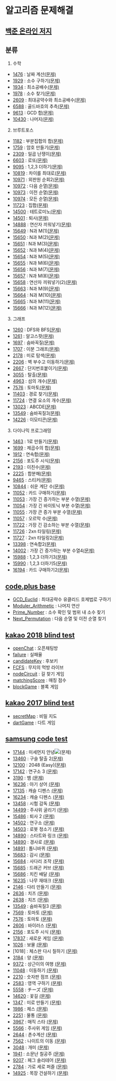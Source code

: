 알고리즘 문제해결
==============
[백준 온라인 저지]
----------------
## 분류
1. 수학
- [1476]    : 날짜 계산[(문제)](https://www.acmicpc.net/problem/1476)
- [1929]    : 소수 구하기[(문제)](https://www.acmicpc.net/problem/1929)
- [1934]    : 최소공배수[(문제)](https://www.acmicpc.net/problem/1934)
- [1978]    : 소수 찾기[(문제)](https://www.acmicpc.net/problem/1978)
- [2609]    : 최대공약수와 최소공배수[(문제)](https://www.acmicpc.net/problem/2609)
- [6588]    : 골드바흐의 추측[(문제)](https://www.acmicpc.net/problem/6588)
- [9613]    : GCD 합[(문제)](https://www.acmicpc.net/problem/9613)
- [10430]   : 나머지[(문제)](https://www.acmicpc.net/problem/10430)

2. 브루트포스
- [1182]    : 부분집합의 합[(문제)](https://www.acmicpc.net/problem/1182)
- [1759]    : 암호 만들기[(문제)](https://www.acmicpc.net/problem/1759)
- [2309]    : 일곱 난쟁이[(문제)](https://www.acmicpc.net/problem/2309)
- [6603]    : 로또[(문제)](https://www.acmicpc.net/problem/6603)
- [9095]    : 1,2,3 더하기[(문제)](https://www.acmicpc.net/problem/9095)
- [10819]   : 차이를 최대로[(문제)](https://www.acmicpc.net/problem/10819)
- [10971]   : 외판원 순회2[(문제)](https://www.acmicpc.net/problem/10971)
- [10972]   : 다음 순열[(문제)](https://www.acmicpc.net/problem/10972)
- [10973]   : 이전 순열[(문제)](https://www.acmicpc.net/problem/10973)
- [10974]   : 모든 순열[(문제)](https://www.acmicpc.net/problem/10974)
- [11723]   : 집합[(문제)](https://www.acmicpc.net/problem/11723)
- [14500]   : 테트로미노[(문제)](https://www.acmicpc.net/problem/14500)
- [14501]   : 퇴사[(문제)](https://www.acmicpc.net/problem/14501)
- [14888]   : 연산자 끼워넣기[(문제)](https://www.acmicpc.net/problem/14888)
- [15649]   : N과 M(1)[(문제)](https://www.acmicpc.net/problem/15649)
- [15650]   : N과 M(2)[(문제)](https://www.acmicpc.net/problem/15650)
- [15651]   : N과 M(3)[(문제)](https://www.acmicpc.net/problem/15651)
- [15652]   : N과 M(4)[(문제)](https://www.acmicpc.net/problem/15652)
- [15654]   : N과 M(5)[(문제)](https://www.acmicpc.net/problem/15654)
- [15655]   : N과 M(6)[(문제)](https://www.acmicpc.net/problem/15655)
- [15656]   : N과 M(7)[(문제)](https://www.acmicpc.net/problem/15656)
- [15657]   : N과 M(8)[(문제)](https://www.acmicpc.net/problem/15657)
- [15658]   : 연산자 끼워넣기(2)[(문제)](https://www.acmicpc.net/problem/15658)
- [15663]   : N과 M(9)[(문제)](https://www.acmicpc.net/problem/15663)
- [15664]   : N과 M(10)[(문제)](https://www.acmicpc.net/problem/15664)
- [15665]   : N과 M(11)[(문제)](https://www.acmicpc.net/problem/15665)
- [15666]   : N과 M(12)[(문제)](https://www.acmicpc.net/problem/15666)

3. 그래프
- [1260]    : DFS와 BFS[(문제)](https://www.acmicpc.net/problem/1260)
- [1261]    : 알고스팟[(문제)](https://www.acmicpc.net/problem/1261)
- [1697]    : 숨바꼭질[(문제)](https://www.acmicpc.net/problem/1697)
- [1707]    : 이분 그래프[(문제)](https://www.acmicpc.net/problem/1707)
- [2178]    : 미로 탐색[(문제)](https://www.acmicpc.net/problem/2178)
- [2206]    : 벽 부수고 이동하기[(문제)](https://www.acmicpc.net/problem/2206)
- [2667]    : 단지번호붙이기[(문제)](https://www.acmicpc.net/problem/2667)
- [3055]    : 탈출[(문제)](https://www.acmicpc.net/problem/3055)
- [4963]    : 섬의 개수[(문제)](https://www.acmicpc.net/problem/4963)
- [7576]    : 토마토[(문제)](https://www.acmicpc.net/problem/7576)
- [11403]   : 경로 찾기[(문제)](https://www.acmicpc.net/problem/11403)
- [11724]   : 연결 요소의 개수[(문제)](https://www.acmicpc.net/problem/11724)
- [13023]   : ABCDE[(문제)](https://www.acmicpc.net/problem/13023)
- [13549]   : 숨바꼭질3[(문제)](https://www.acmicpc.net/problem/13549)
- [14226]   : 이모티콘[(문제)](https://www.acmicpc.net/problem/14226)

3. 다이나믹 프로그래밍
- [1463]    : 1로 만들기[(문제)](https://www.acmicpc.net/problem/1463)
- [1699]    : 제곱수의 합[(문제)](https://www.acmicpc.net/problem/1699)
- [1912]    : 연속합[(문제)](https://www.acmicpc.net/problem/1912)
- [2156]    : 포도주 시식[(문제)](https://www.acmicpc.net/problem/2156)
- [2193]    : 이친수[(문제)](https://www.acmicpc.net/problem/2193)
- [2225]    : 합분해[(문제)](https://www.acmicpc.net/problem/2225)
- [9465]    : 스티커[(문제)](https://www.acmicpc.net/problem/9465)
- [10844]   : 쉬운 계단 수[(문제)](https://www.acmicpc.net/problem/10844)
- [11052]   : 카드 구매하기[(문제)](https://www.acmicpc.net/problem/11052)
- [11053]   : 가장 긴 증가하는 부분 수열[(문제)](https://www.acmicpc.net/problem/11053)
- [11054]   : 가장 긴 바이토닉 부분 수열[(문제)](https://www.acmicpc.net/problem/11054)
- [11055]   : 가장 큰 증가 부분 수열[(문제)](https://www.acmicpc.net/problem/11055)
- [11057]   : 오르막 수[(문제)](https://www.acmicpc.net/problem/11057)
- [11722]   : 가장 긴 감소하는 부분 수열[(문제)](https://www.acmicpc.net/problem/11722)
- [11726]   : 2xn 타일링[(문제)](https://www.acmicpc.net/problem/11726)
- [11727]   : 2xn 타일링2[(문제)](https://www.acmicpc.net/problem/11727)
- [13398]   : 연속합2[(문제)](https://www.acmicpc.net/problem/13398)
- [14002]   : 가장 긴 증가하는 부분 수열4[(문제)](https://www.acmicpc.net/problem/14002)
- [15988]   : 1,2,3 더하기3[(문제)](https://www.acmicpc.net/problem/15988)
- [15990]   : 1,2,3 더하기5[(문제)](https://www.acmicpc.net/problem/15990)
- [16194]   : 카드 구매하기2[(문제)](https://www.acmicpc.net/problem/16194)

[code.plus base]
----------------
- [GCD_Euclid]            : 최대공략수 유클리드 호제법로 구하기
- [Moduler_Arithmetic]    : 나머지 연산
- [Prime_Number]          : 소수 확인 및 범위 내 소수 찾기
- [Next_Permutation]      : 다음 순열 및 이전 순열 찾기

[kakao 2018 blind test]
----------------
- [openChat]			: 오픈채팅방
- [failure]				: 실패율
- [candidateKey]		: 후보키
- [FCFS]				: 무지의 먹방 라이브
- [nodeCircuit]			: 길 찾기 게임
- [matchingScore]		: 매칭 점수
- [blockGame]			: 블록 게임

[kakao 2017 blind test]
----------------
- [secretMap]			: 비밀 지도
- [dartGame]			: 다트 게임

[samsung code test]
----------------
- [17144]				: 미세먼지 안녕![(문제)](https://www.acmicpc.net/problem/17144)
- [13460]				: 구슬 탈출 2[(문제)](https://www.acmicpc.net/problem/13460)
- [12100]				: 2048 (Easy)[(문제)](https://www.acmicpc.net/problem/12100)
- [17142]				: 연구소 3 [(문제)](https://www.acmicpc.net/problem/17142)
- [3190]				: 뱀 [(문제)](https://www.acmicpc.net/problem/3190)
- [16236]				: 아기 상어 [(문제)](https://www.acmicpc.net/problem/16236)
- [17135]				: 캐슬 디펜스 [(문제)](https://www.acmicpc.net/problem/17135)
- [16234]				: 캐슬 디펜스 [(문제)](https://www.acmicpc.net/problem/16234)
- [13458]				: 시험 감독 [(문제)](https://www.acmicpc.net/problem/13458)
- [14499]				: 주사위 굴리기 [(문제)](https://www.acmicpc.net/problem/14499)
- [15486]				: 퇴사 2 [(문제)](https://www.acmicpc.net/problem/15486)
- [14502]				: 연구소 [(문제)](https://www.acmicpc.net/problem/14502)
- [14503]				: 로봇 청소기 [(문제)](https://www.acmicpc.net/problem/14503)
- [14890]				: 스타트와 링크 [(문제)](https://www.acmicpc.net/problem/14890)
- [14890]				: 경사로 [(문제)](https://www.acmicpc.net/problem/14890)
- [14891]				: 톱니바퀴 [(문제)](https://www.acmicpc.net/problem/14891)
- [15683]				: 감시 [(문제)](https://www.acmicpc.net/problem/15683)
- [15684]				: 사다리 조작 [(문제)](https://www.acmicpc.net/problem/15684)
- [15685]				: 드래곤 커브 [(문제)](https://www.acmicpc.net/problem/15685)
- [15686]				: 치킨 배달 [(문제)](https://www.acmicpc.net/problem/15686)
- [16235]				: 나무 재태크 [(문제)](https://www.acmicpc.net/problem/16235)
- [2146]				: 다리 만들기 [(문제)](https://www.acmicpc.net/problem/2146)
- [2636]				: 치즈 [(문제)](https://www.acmicpc.net/problem/2636)
- [2638]				: 치즈 [(문제)](https://www.acmicpc.net/problem/2638)
- [13549]				: 숨바꼭질3 [(문제)](https://www.acmicpc.net/problem/13549)
- [7569]				: 토마토 [(문제)](https://www.acmicpc.net/problem/7569)
- [7576]				: 토마토 [(문제)](https://www.acmicpc.net/problem/7576)
- [2606]				: 바이러스 [(문제)](https://www.acmicpc.net/problem/2606)
- [2156]				: 포도주 시식 [(문제)](https://www.acmicpc.net/problem/2156)
- [17837]				: 새로운 게임 [(문제)](https://www.acmicpc.net/problem/17837)
- [1026]				: 보물 [(문제)](https://www.acmicpc.net/problem/1026)
- [1018]				: 체스판 다시 칠하기 [(문제)](https://www.acmicpc.net/problem/1018)
- [3184]				: 양 [(문제)](https://www.acmicpc.net/problem/3184)
- [9372]				: 상근이의 여행 [(문제)](https://www.acmicpc.net/problem/9372)
- [11048]				: 이동하기 [(문제)](https://www.acmicpc.net/problem/11048)
- [2210]				: 숫자판 점프 [(문제)](https://www.acmicpc.net/problem/2210)
- [2583]				: 영역 구하기 [(문제)](https://www.acmicpc.net/problem/2583)
- [5558]				: チーズ [(문제)](https://www.acmicpc.net/problem/5558)
- [14620]				: 꽃길 [(문제)](https://www.acmicpc.net/problem/14620)
- [1347]				: 미로 만들기 [(문제)](https://www.acmicpc.net/problem/1347)
- [1986]				: 체스 [(문제)](https://www.acmicpc.net/problem/1986)
- [2251]				: 물통 [(문제)](https://www.acmicpc.net/problem/2251)
- [3967]				: 매직 스타 [(문제)](https://www.acmicpc.net/problem/3967)
- [5566]				: 주사위 게임 [(문제)](https://www.acmicpc.net/problem/5566)
- [2644]				: 촌수계산 [(문제)](https://www.acmicpc.net/problem/2644)
- [7562]				: 나이트의 이동 [(문제)](https://www.acmicpc.net/problem/7562)
- [3048]				: 개미 [(문제)](https://www.acmicpc.net/problem/3048)
- [1941]				: 소문난 칠공주 [(문제)](https://www.acmicpc.net/problem/1941)
- [9207]				: 페그 솔리테어 [(문제)](https://www.acmicpc.net/problem/9207)
- [2784]				: 가로 세로 퍼즐 [(문제)](https://www.acmicpc.net/problem/2784)
- [14925]				: 목장 건설하기 [(문제)](https://www.acmicpc.net/problem/14925)


[백준 온라인 저지]: https://www.acmicpc.net
[1476]: https://github.com/Loloara/algorithm-quiz/blob/master/baekjoon/math/1476.cpp
[1929]: https://github.com/Loloara/algorithm-quiz/blob/master/baekjoon/math/1929.cpp
[1934]: https://github.com/Loloara/algorithm-quiz/blob/master/baekjoon/math/1934.cpp
[1978]: https://github.com/Loloara/algorithm-quiz/blob/master/baekjoon/math/1978.cpp
[2609]: https://github.com/Loloara/algorithm-quiz/blob/master/baekjoon/math/2609.cpp
[6588]: https://github.com/Loloara/algorithm-quiz/blob/master/baekjoon/math/6588.cpp
[9613]: https://github.com/Loloara/algorithm-quiz/blob/master/baekjoon/math/9613.cpp
[10430]: https://github.com/Loloara/algorithm-quiz/blob/master/baekjoon/math/10430.cpp
[2309]: https://github.com/Loloara/algorithm-quiz/blob/master/baekjoon/bruteforce/loop/2309.cpp
[14500]: https://github.com/Loloara/algorithm-quiz/blob/master/baekjoon/bruteforce/loop/14500.cpp
[6603]: https://github.com/Loloara/algorithm-quiz/blob/master/baekjoon/bruteforce/permutation/6603.cpp
[10971]: https://github.com/Loloara/algorithm-quiz/blob/master/baekjoon/bruteforce/permutation/10971.cpp
[10972]: https://github.com/Loloara/algorithm-quiz/blob/master/baekjoon/bruteforce/permutation/10972.cpp
[10973]: https://github.com/Loloara/algorithm-quiz/blob/master/baekjoon/bruteforce/permutation/10973.cpp
[10974]: https://github.com/Loloara/algorithm-quiz/blob/master/baekjoon/bruteforce/permutation/10974.cpp
[10819]: https://github.com/Loloara/algorithm-quiz/blob/master/baekjoon/bruteforce/permutation/10819.cpp
[14888]: https://github.com/Loloara/algorithm-quiz/blob/master/baekjoon/bruteforce/permutation/14888.cpp
[1759]: https://github.com/Loloara/algorithm-quiz/blob/master/baekjoon/bruteforce/recursive/1759.cpp
[9095]: https://github.com/Loloara/algorithm-quiz/blob/master/baekjoon/bruteforce/recursive/9095.cpp
[14501]: https://github.com/Loloara/algorithm-quiz/blob/master/baekjoon/bruteforce/recursive/14501.cpp
[15649]: https://github.com/Loloara/algorithm-quiz/blob/master/baekjoon/bruteforce/recursive/15649.cpp
[15650]: https://github.com/Loloara/algorithm-quiz/blob/master/baekjoon/bruteforce/recursive/15650.cpp 
[15651]: https://github.com/Loloara/algorithm-quiz/blob/master/baekjoon/bruteforce/recursive/15651.cpp 
[15652]: https://github.com/Loloara/algorithm-quiz/blob/master/baekjoon/bruteforce/recursive/15652.cpp 
[15654]: https://github.com/Loloara/algorithm-quiz/blob/master/baekjoon/bruteforce/recursive/15654.cpp 
[15655]: https://github.com/Loloara/algorithm-quiz/blob/master/baekjoon/bruteforce/recursive/15655.cpp
[15656]: https://github.com/Loloara/algorithm-quiz/blob/master/baekjoon/bruteforce/recursive/15656.cpp
[15657]: https://github.com/Loloara/algorithm-quiz/blob/master/baekjoon/bruteforce/recursive/15657.cpp
[15658]: https://github.com/Loloara/algorithm-quiz/blob/master/baekjoon/bruteforce/recursive/15658.cpp
[15663]: https://github.com/Loloara/algorithm-quiz/blob/master/baekjoon/bruteforce/recursive/15663.cpp
[15664]: https://github.com/Loloara/algorithm-quiz/blob/master/baekjoon/bruteforce/recursive/15664.cpp
[15665]: https://github.com/Loloara/algorithm-quiz/blob/master/baekjoon/bruteforce/recursive/15665.cpp
[15666]: https://github.com/Loloara/algorithm-quiz/blob/master/baekjoon/bruteforce/recursive/15666.cpp
[1182]: https://github.com/Loloara/algorithm-quiz/blob/master/baekjoon/bruteforce/bitwise/1182.cpp
[11723]: https://github.com/Loloara/algorithm-quiz/blob/master/baekjoon/bruteforce/bitwise/11723.cpp
[1260]: https://github.com/Loloara/algorithm-quiz/blob/master/baekjoon/graph/1260.cpp
[13023]: https://github.com/Loloara/algorithm-quiz/blob/master/baekjoon/graph/13023.cpp
[1707]: https://github.com/Loloara/algorithm-quiz/blob/master/baekjoon/graph/dfs/1707.cpp
[4963]: https://github.com/Loloara/algorithm-quiz/blob/master/baekjoon/graph/dfs/4963.cpp
[1261]: https://github.com/Loloara/algorithm-quiz/blob/master/baekjoon/graph/bfs/1261.cpp
[1697]: https://github.com/Loloara/algorithm-quiz/blob/master/baekjoon/graph/bfs/1697.cpp
[2178]: https://github.com/Loloara/algorithm-quiz/blob/master/baekjoon/graph/bfs/2178.cpp
[2206]: https://github.com/Loloara/algorithm-quiz/blob/master/baekjoon/graph/bfs/2206.cpp
[2667]: https://github.com/Loloara/algorithm-quiz/blob/master/baekjoon/graph/bfs/2667.cpp
[3055]: https://github.com/Loloara/algorithm-quiz/blob/master/baekjoon/graph/bfs/3055.cpp
[7576]: https://github.com/Loloara/algorithm-quiz/blob/master/baekjoon/graph/bfs/7576.cpp
[11724]: https://github.com/Loloara/algorithm-quiz/blob/master/baekjoon/graph/bfs/11724.cpp
[13549]: https://github.com/Loloara/algorithm-quiz/blob/master/baekjoon/graph/bfs/13549.cpp
[14226]: https://github.com/Loloara/algorithm-quiz/blob/master/baekjoon/graph/bfs/14226.cpp
[1463]: https://github.com/Loloara/algorithm-quiz/blob/master/baekjoon/dp/1463.cpp
[1699]: https://github.com/Loloara/algorithm-quiz/blob/master/baekjoon/dp/1699.cpp
[1912]: https://github.com/Loloara/algorithm-quiz/blob/master/baekjoon/dp/1912.cpp
[2156]: https://github.com/Loloara/algorithm-quiz/blob/master/baekjoon/dp/2156.cpp
[2193]: https://github.com/Loloara/algorithm-quiz/blob/master/baekjoon/dp/2193.cpp
[2225]: https://github.com/Loloara/algorithm-quiz/blob/master/baekjoon/dp/2225.cpp
[9465]: https://github.com/Loloara/algorithm-quiz/blob/master/baekjoon/dp/9465.cpp
[10844]: https://github.com/Loloara/algorithm-quiz/blob/master/baekjoon/dp/10844.cpp
[11052]: https://github.com/Loloara/algorithm-quiz/blob/master/baekjoon/dp/11052.cpp
[11053]: https://github.com/Loloara/algorithm-quiz/blob/master/baekjoon/dp/11053.cpp
[11054]: https://github.com/Loloara/algorithm-quiz/blob/master/baekjoon/dp/11054.cpp
[11055]: https://github.com/Loloara/algorithm-quiz/blob/master/baekjoon/dp/11055.cpp
[11057]: https://github.com/Loloara/algorithm-quiz/blob/master/baekjoon/dp/11057.cpp
[11722]: https://github.com/Loloara/algorithm-quiz/blob/master/baekjoon/dp/11722.cpp
[11726]: https://github.com/Loloara/algorithm-quiz/blob/master/baekjoon/dp/11726.cpp
[11727]: https://github.com/Loloara/algorithm-quiz/blob/master/baekjoon/dp/11727.cpp
[13398]: https://github.com/Loloara/algorithm-quiz/blob/master/baekjoon/dp/13398.cpp
[14002]: https://github.com/Loloara/algorithm-quiz/blob/master/baekjoon/dp/14002.cpp
[15988]: https://github.com/Loloara/algorithm-quiz/blob/master/baekjoon/dp/15988.cpp
[15990]: https://github.com/Loloara/algorithm-quiz/blob/master/baekjoon/dp/15990.cpp
[16194]: https://github.com/Loloara/algorithm-quiz/blob/master/baekjoon/dp/16194.cpp


[code.plus base]: https://code.plus
[GCD_Euclid]: https://github.com/Loloara/algorithm-quiz/blob/master/base/GCD_Euclid.cpp
[Moduler_Arithmetic]: https://github.com/Loloara/algorithm-quiz/blob/master/base/Moduler_Arithmetic.cpp
[Prime_Number]: https://github.com/Loloara/algorithm-quiz/blob/master/base/Prime_Number.cpp
[Next_Permutation]: https://github.com/Loloara/algorithm-quiz/blob/master/base/Next_Permutation.cpp

[kakao 2018 blind test]: https://tech.kakao.com/2018/09/21/kakao-blind-recruitment-for2019-round-1/
[openChat]: https://github.com/Loloara/algorithm-quiz/blob/master/kakao/2018/openChat.cpp
[failure]: https://github.com/Loloara/algorithm-quiz/blob/master/kakao/2018/failure.cpp
[candidateKey]: https://github.com/Loloara/algorithm-quiz/blob/master/kakao/2018/candidateKey.cpp
[FCFS]: https://github.com/Loloara/algorithm-quiz/blob/master/kakao/2018/FCFS.cpp
[nodeCircuit]: https://github.com/Loloara/algorithm-quiz/blob/master/kakao/2018/nodeCircuit.cpp
[matchingScore]: https://github.com/Loloara/algorithm-quiz/blob/master/kakao/2018/matchingScore.cpp
[blockGame]: https://github.com/Loloara/algorithm-quiz/blob/master/kakao/2018/blockGame.cpp

[kakao 2017 blind test]: https://tech.kakao.com/2017/09/27/kakao-blind-recruitment-round-1/
[secretMap]: https://github.com/Loloara/algorithm-quiz/blob/master/kakao/2017/secretMap.cpp
[dartGame]: https://github.com/Loloara/algorithm-quiz/blob/master/kakao/2017/dartGame.cpp

[samsung code test]: https://www.acmicpc.net/workbook/view/1152
[17142]: https://github.com/Loloara/algorithm-quiz/blob/master/baekjoon/samsung/17142.cpp
[17144]: https://github.com/Loloara/algorithm-quiz/blob/master/baekjoon/samsung/17144.cpp
[13460]: https://github.com/Loloara/algorithm-quiz/blob/master/baekjoon/samsung/13460.cpp
[12100]: https://github.com/Loloara/algorithm-quiz/blob/master/baekjoon/samsung/12100.cpp
[3190]: https://github.com/Loloara/algorithm-quiz/blob/master/baekjoon/samsung/3190.cpp
[16236]: https://github.com/Loloara/algorithm-quiz/blob/master/baekjoon/samsung/16236.cpp
[17135]: https://github.com/Loloara/algorithm-quiz/blob/master/baekjoon/samsung/17135.cpp
[16234]: https://github.com/Loloara/algorithm-quiz/blob/master/baekjoon/samsung/16234.cpp
[13458]: https://github.com/Loloara/algorithm-quiz/blob/master/baekjoon/samsung/13458.cpp
[14499]: https://github.com/Loloara/algorithm-quiz/blob/master/baekjoon/samsung/14499.cpp
[15486]: https://github.com/Loloara/algorithm-quiz/blob/master/baekjoon/samsung/15486.cpp
[14502]: https://github.com/Loloara/algorithm-quiz/blob/master/baekjoon/samsung/14502.cpp
[14503]: https://github.com/Loloara/algorithm-quiz/blob/master/baekjoon/samsung/14503.cpp
[14889]: https://github.com/Loloara/algorithm-quiz/blob/master/baekjoon/samsung/14889.cpp
[14890]: https://github.com/Loloara/algorithm-quiz/blob/master/baekjoon/samsung/14890.cpp
[14891]: https://github.com/Loloara/algorithm-quiz/blob/master/baekjoon/samsung/14891.cpp
[15683]: https://github.com/Loloara/algorithm-quiz/blob/master/baekjoon/samsung/15683.cpp
[15684]: https://github.com/Loloara/algorithm-quiz/blob/master/baekjoon/samsung/15684.cpp
[15685]: https://github.com/Loloara/algorithm-quiz/blob/master/baekjoon/samsung/15685.cpp
[15686]: https://github.com/Loloara/algorithm-quiz/blob/master/baekjoon/samsung/15686.cpp
[16235]: https://github.com/Loloara/algorithm-quiz/blob/master/baekjoon/samsung/16235.cpp
[2146]: https://github.com/Loloara/algorithm-quiz/blob/master/baekjoon/samsung/2146.cpp
[2636]: https://github.com/Loloara/algorithm-quiz/blob/master/baekjoon/samsung/2636.cpp
[2638]: https://github.com/Loloara/algorithm-quiz/blob/master/baekjoon/samsung/2638.cpp
[7569]: https://github.com/Loloara/algorithm-quiz/blob/master/baekjoon/samsung/7569.cpp
[7576]: https://github.com/Loloara/algorithm-quiz/blob/master/baekjoon/samsung/7576.cpp
[2606]: https://github.com/Loloara/algorithm-quiz/blob/master/baekjoon/samsung/2606.cpp
[2156]: https://github.com/Loloara/algorithm-quiz/blob/master/baekjoon/samsung/2156.cpp
[17837]: https://github.com/Loloara/algorithm-quiz/blob/master/baekjoon/samsung/17837.cpp
[1026]: https://github.com/Loloara/algorithm-quiz/blob/master/baekjoon/samsung/1026.cpp
[11403]: https://github.com/Loloara/algorithm-quiz/blob/master/baekjoon/samsung/11403.cpp
[3184]: https://github.com/Loloara/algorithm-quiz/blob/master/baekjoon/samsung/3184.cpp
[9372]: https://github.com/Loloara/algorithm-quiz/blob/master/baekjoon/samsung/9372.cpp
[11048]: https://github.com/Loloara/algorithm-quiz/blob/master/baekjoon/samsung/11048.cpp
[2210]: https://github.com/Loloara/algorithm-quiz/blob/master/baekjoon/samsung/2210.cpp
[2583]: https://github.com/Loloara/algorithm-quiz/blob/master/baekjoon/samsung/2583.cpp
[5558]: https://github.com/Loloara/algorithm-quiz/blob/master/baekjoon/samsung/5558.cpp
[14620]: https://github.com/Loloara/algorithm-quiz/blob/master/baekjoon/samsung/14620.cpp
[1347]: https://github.com/Loloara/algorithm-quiz/blob/master/baekjoon/samsung/1347.cpp
[1986]: https://github.com/Loloara/algorithm-quiz/blob/master/baekjoon/samsung/1986.cpp
[2251]: https://github.com/Loloara/algorithm-quiz/blob/master/baekjoon/samsung/2251.cpp
[3967]: https://github.com/Loloara/algorithm-quiz/blob/master/baekjoon/samsung/3967.cpp
[5566]: https://github.com/Loloara/algorithm-quiz/blob/master/baekjoon/samsung/5566.cpp
[2644]: https://github.com/Loloara/algorithm-quiz/blob/master/baekjoon/samsung/2644.cpp
[7562]: https://github.com/Loloara/algorithm-quiz/blob/master/baekjoon/samsung/7562.cpp
[3048]: https://github.com/Loloara/algorithm-quiz/blob/master/baekjoon/samsung/3048.cpp
[1941]: https://github.com/Loloara/algorithm-quiz/blob/master/baekjoon/samsung/1941.cpp
[9207]: https://github.com/Loloara/algorithm-quiz/blob/master/baekjoon/samsung/9207.cpp
[2784]: https://github.com/Loloara/algorithm-quiz/blob/master/baekjoon/samsung/2784.cpp
[14925]: https://github.com/Loloara/algorithm-quiz/blob/master/baekjoon/samsung/14925.cpp
